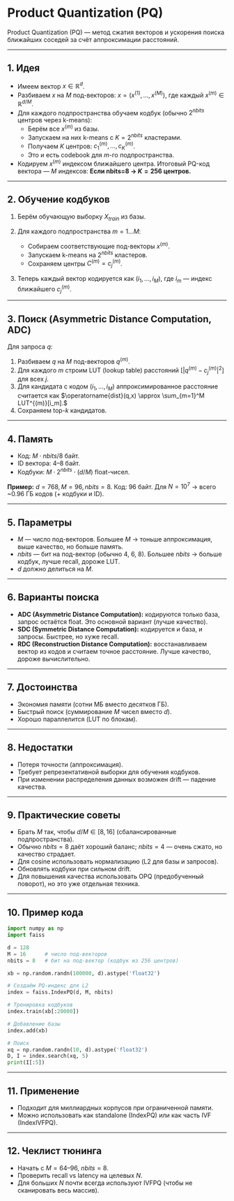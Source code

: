# Product Quantization (PQ)

Product Quantization (PQ) — метод сжатия векторов и ускорения поиска ближайших соседей за счёт аппроксимации расстояний.

---

## 1. Идея

* Имеем вектор $x \in \mathbb{R}^d$.
* Разбиваем $x$ на $M$ под-векторов: $x = (x^{(1)}, …, x^{(M)})$, где каждый $x^{(m)} \in \mathbb{R}^{d/M}$.
* Для каждого подпространства обучаем кодбук (обычно $2^{nbits}$ центров через k-means):
  * Берём все $x^{(m)}$ из базы.
  * Запускаем на них k-means с $K=2^{nbits}$ кластерами.
  * Получаем $K$ центров: ${c^{(m)}_1, …, c^{(m)}_K}$.
  * Это и есть codebook для $m$-го подпространства.
* Кодируем $x^{(m)}$ индексом ближайшего центра. Итоговый PQ-код вектора — $M$ индексов: **Если nbits=8 → $K=256$ центров.**

---

## 2. Обучение кодбуков

1. Берём обучающую выборку $X_{train}$ из базы.
2. Для каждого подпространства $m=1…M$:

   * Собираем соответствующие под-векторы $x^{(m)}$.
   * Запускаем k-means на $2^{nbits}$ кластеров.
   * Сохраняем центры $C^{(m)} = {c^{(m)}_j}$.
3. Теперь каждый вектор кодируется как $(i_1, …, i_M)$, где $i_m$ — индекс ближайшего $c^{(m)}_j$.

---

## 3. Поиск (Asymmetric Distance Computation, ADC)

Для запроса $q$:

1. Разбиваем $q$ на $M$ под-векторов $q^{(m)}$.
2. Для каждого $m$ строим LUT (lookup table) расстояний $[|q^{(m)}-c^{(m)}_j|^2]$ для всех $j$.
3. Для кандидата с кодом $(i_1,…,i_M)$ аппроксимированное расстояние считается как
   $\operatorname{dist}(q,x) \approx \sum_{m=1}^M LUT^{(m)}[i_m].$
4. Сохраняем top-$k$ кандидатов.

---

## 4. Память

* Код: $M \cdot nbits/8$ байт.
* ID вектора: 4–8 байт.
* Кодбуки: $M \cdot 2^{nbits} \cdot (d/M)$ float-чисел.

**Пример:** $d=768, M=96, nbits=8$. Код: $96$ байт. Для $N=10^7$ → всего \~0.96 ГБ кодов (+ кодбуки и ID).

---

## 5. Параметры

* $M$ — число под-векторов. Большее $M$ → тоньше аппроксимация, выше качество, но больше память.
* $nbits$ — бит на под-вектор (обычно 4, 6, 8). Большее $nbits$ → больше кодбук, лучше recall, дороже LUT.
* $d$ должно делиться на $M$.

---

## 6. Варианты поиска

* **ADC (Asymmetric Distance Computation):** кодируются только база, запрос остаётся float. Это основной вариант (лучше качество).
* **SDC (Symmetric Distance Computation):** кодируется и база, и запросы. Быстрее, но хуже recall.
* **RDC (Reconstruction Distance Computation):** восстанавливаем вектор из кодов и считаем точное расстояние. Лучше качество, дороже вычислительно.

---

## 7. Достоинства

* Экономия памяти (сотни МБ вместо десятков ГБ).
* Быстрый поиск (суммирование $M$ чисел вместо $d$).
* Хорошо параллелится (LUT по блокам).

---

## 8. Недостатки

* Потеря точности (аппроксимация).
* Требует репрезентативной выборки для обучения кодбуков.
* При изменении распределения данных возможен drift — падение качества.

---

## 9. Практические советы

* Брать $M$ так, чтобы $d/M \in [8,16]$ (сбалансированные подпространства).
* Обычно $nbits=8$ даёт хороший баланс; $nbits=4$ — очень сжато, но качество страдает.
* Для cosine использовать нормализацию (L2 для базы и запросов).
* Обновлять кодбуки при сильном drift.
* Для повышения качества использовать OPQ (предобученный поворот), но это уже отдельная техника.

---

## 10. Пример кода 

```python
import numpy as np
import faiss

d = 128
M = 16      # число под-векторов
nbits = 8   # бит на под-вектор (кодбук из 256 центров)

xb = np.random.randn(100000, d).astype('float32')

# Создаём PQ-индекс для L2
index = faiss.IndexPQ(d, M, nbits)

# Тренировка кодбуков
index.train(xb[:20000])

# Добавление базы
index.add(xb)

# Поиск
xq = np.random.randn(10, d).astype('float32')
D, I = index.search(xq, 5)
print(I[:5])
```

--- 

## 11. Применение

* Подходит для миллиардных корпусов при ограниченной памяти.
* Можно использовать как standalone (IndexPQ) или как часть IVF (IndexIVFPQ).

---

## 12. Чеклист тюнинга

* Начать с $M=64$–$96$, $nbits=8$.
* Проверить recall vs latency на целевых $N$.
* Для больших $N$ почти всегда используют IVFPQ (чтобы не сканировать весь массив).